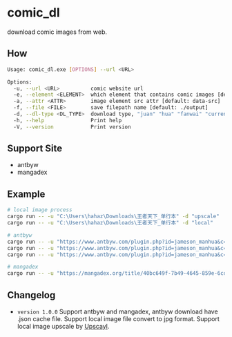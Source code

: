 # comic_dl

download comic images from web.

## How

```bash
Usage: comic_dl.exe [OPTIONS] --url <URL>

Options:
  -u, --url <URL>          comic website url
  -e, --element <ELEMENT>  which element that contains comic images [default: .uk-zjimg]
  -a, --attr <ATTR>        image element src attr [default: data-src]
  -f, --file <FILE>        save filepath name [default: ./output]
  -d, --dl-type <DL_TYPE>  download type, "juan" "hua" "fanwai" "current" [default: current] [possible values: juan, hua, fanwai, current, local, upscale]
  -h, --help               Print help
  -V, --version            Print version
```

## Support Site

* antbyw
* mangadex

## Example

```bash
# local image process
cargo run -- -u "C:\Users\hahaz\Downloads\王者天下_单行本" -d "upscale"
cargo run -- -u "C:\Users\hahaz\Downloads\王者天下_单行本" -d "local"

# antbyw
cargo run -- -u "https://www.antbyw.com/plugin.php?id=jameson_manhua&c=index&a=bofang&kuid=143450" -d "juan"
cargo run -- -u "https://www.antbyw.com/plugin.php?id=jameson_manhua&c=index&a=bofang&kuid=143450" -d "hua"
cargo run -- -u "https://www.antbyw.com/plugin.php?id=jameson_manhua&c=index&a=bofang&kuid=143450" -d "fanwai"

# mangadex
cargo run -- -u "https://mangadex.org/title/40bc649f-7b49-4645-859e-6cd94136e722/dragon-ball"
```

## Changelog

* `version 1.0.0` Support antbyw and mangadex, antbyw download have .json cache file. Support local image file convert to jpg format. Support local image upscale by [Upscayl](https://github.com/upscayl/upscayl).
